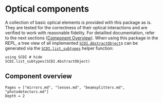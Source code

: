 # Optical components

A collection of basic optical elements is provided with this package as is. They are tested for the correctness of their optical interactions and are verified to work with reasonable fidelity. For detailled documentation, refer to the next sections ([Component Overview](@ref)). When using this package in the REPL, a tree view of all implemented [`SCDI.AbstractObject`](@ref)s can be generated via the [`SCDI.list_subtypes`](@ref) helper function:

```@repl
using SCDI # hide
SCDI.list_subtypes(SCDI.AbstractObject)
```

## Component overview

```@contents
Pages = ["mirrors.md", "lenses.md", "beamsplitters.md", "photodetectors.md"]
Depth = 2
```
